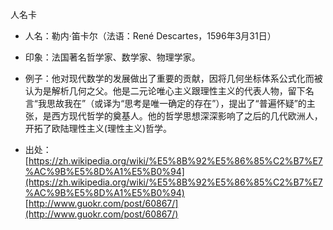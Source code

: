 人名卡



- 人名：勒内·笛卡尔（法语：René Descartes，1596年3月31日）



- 印象：法国著名哲学家、数学家、物理学家。



- 例子：他对现代数学的发展做出了重要的贡献，因将几何坐标体系公式化而被认为是解析几何之父。他是二元论唯心主义跟理性主义的代表人物，留下名言“我思故我在”（或译为“思考是唯一确定的存在”），提出了“普遍怀疑”的主张，是西方现代哲学的奠基人。他的哲学思想深深影响了之后的几代欧洲人，开拓了欧陆理性主义(理性主义)哲学。




- 出处：
[https://zh.wikipedia.org/wiki/%E5%8B%92%E5%86%85%C2%B7%E7%AC%9B%E5%8D%A1%E5%B0%94](https://zh.wikipedia.org/wiki/%E5%8B%92%E5%86%85%C2%B7%E7%AC%9B%E5%8D%A1%E5%B0%94)
[http://www.guokr.com/post/60867/](http://www.guokr.com/post/60867/)